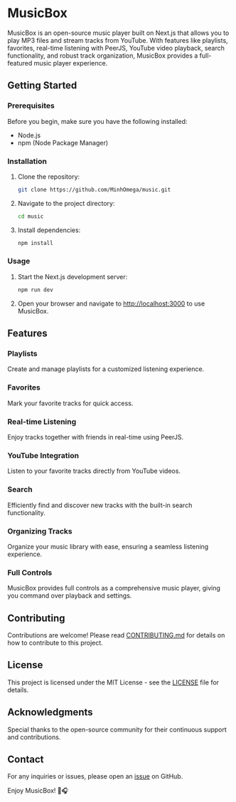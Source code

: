 # MusicBox

MusicBox is an open-source music player built on Next.js that allows you to play MP3 files and stream tracks from YouTube. With features like playlists, favorites, real-time listening with PeerJS, YouTube video playback, search functionality, and robust track organization, MusicBox provides a full-featured music player experience.


## Getting Started

### Prerequisites

Before you begin, make sure you have the following installed:

- Node.js
- npm (Node Package Manager)

### Installation

1. Clone the repository:

   ```bash
   git clone https://github.com/MinhOmega/music.git
   ```

2. Navigate to the project directory:

   ```bash
   cd music
   ```

3. Install dependencies:

   ```bash
   npm install
   ```

### Usage

1. Start the Next.js development server:

   ```bash
   npm run dev
   ```

2. Open your browser and navigate to [http://localhost:3000](http://localhost:3000) to use MusicBox.

## Features

### Playlists

Create and manage playlists for a customized listening experience.

### Favorites

Mark your favorite tracks for quick access.

### Real-time Listening

Enjoy tracks together with friends in real-time using PeerJS.

### YouTube Integration

Listen to your favorite tracks directly from YouTube videos.

### Search

Efficiently find and discover new tracks with the built-in search functionality.

### Organizing Tracks

Organize your music library with ease, ensuring a seamless listening experience.

### Full Controls

MusicBox provides full controls as a comprehensive music player, giving you command over playback and settings.

## Contributing

Contributions are welcome! Please read [CONTRIBUTING.md](CONTRIBUTING.md) for details on how to contribute to this project.

## License

This project is licensed under the MIT License - see the [LICENSE](LICENSE) file for details.

## Acknowledgments

Special thanks to the open-source community for their continuous support and contributions.

## Contact

For any inquiries or issues, please open an [issue](https://github.com/MinhOmega/music/issues) on GitHub.

Enjoy MusicBox! 🎵🎧
